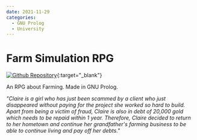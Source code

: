 ```yaml
---
date: 2021-11-29
categories:
  - GNU Prolog
  - University
---
```


# Farm Simulation RPG

[![Github Repository](https://img.shields.io/badge/repository-gray?style=for-the-badge&logo=github)](https://github.com/ZianTsabit/TubesLogkom){:target="\_blank"}

An RPG about Farming. Made in GNU Prolog.

_"Claire is a girl who has just been scammed by a client who just disappeared without paying for the project she worked so hard to build. Apart from being a victim of fraud, Claire is also in debt of 20,000 gold which needs to be repaid within 1 year. Therefore, Claire decided to return to her hometown and continue her grandfather's farming business to be able to continue living and pay off her debts."_
